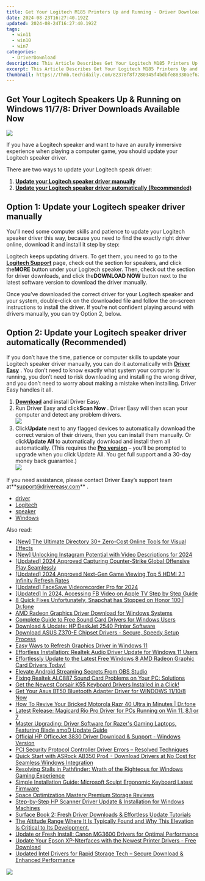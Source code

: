 ```yaml
---
title: Get Your Logitech M185 Printers Up and Running - Driver Downloads
date: 2024-08-23T16:27:40.192Z
updated: 2024-08-24T16:27:40.192Z
tags:
  - win11
  - win10
  - win7
categories:
  - DriverDownload
description: This Article Describes Get Your Logitech M185 Printers Up and Running - Driver Downloads
excerpt: This Article Describes Get Your Logitech M185 Printers Up and Running - Driver Downloads
thumbnail: https://thmb.techidaily.com/82378f8f7280345f4bdbfe88330aef6297f2b5615d0df03562d4846b27ff387d.jpg
---
```


## Get Your Logitech Speakers Up & Running on Windows 11/7/8: Driver Downloads Available Now

![](https://images.drivereasy.com/wp-content/uploads/2018/11/img_5bfb63fc1ca58.png)

 If you have a Logitech speaker and want to have an aurally immersive experience when playing a computer game, you should update your Logitech speaker driver.

There are two ways to update your Logitech speak driver:

1. [**Update your Logitech speaker driver manually**](https://tools.techidaily.com/drivereasy/download/)
2. [**Update your Logitech speaker driver automatically (Recommended)**](https://www.drivereasy.com/knowledge/logitech-speaker-drivers-free-download-for-windows/#o2)

## Option 1: Update your Logitech speaker driver manually

 You’ll need some computer skills and patience to update your Logitech speaker driver this way, because you need to find the exactly right driver online, download it and install it step by step:

 Logitech keeps updating drivers. To get them, you need to go to the **[Logitech Support](https://support.logitech.com/en%5Fus/category/speakers-and-sound)**  page, check out the section for speakers, and click the**MORE** button under your Logitech speaker. Then, check out the section for driver downloads, and click the**DOWNLOAD NOW** button next to the latest software version to download the driver manually.

 Once you’ve downloaded the correct driver for your Logitech speaker and your system, double-click on the downloaded file and follow the on-screen instructions to install the driver. If you’re not confident playing around with drivers manually, you can try Option 2, below.

## Option 2: Update your Logitech speaker driver automatically (Recommended)

 If you don’t have the time, patience or computer skills to update your Logitech speaker driver manually, you can do it automatically with **[Driver Easy](https://tools.techidaily.com/drivereasy/download/)**  . You don’t need to know exactly what system your computer is running, you don’t need to risk downloading and installing the wrong driver, and you don’t need to worry about making a mistake when installing. Driver Easy handles it all.

1. **[Download](https://tools.techidaily.com/drivereasy/download/)**  and install Driver Easy.
2. Run Driver Easy and click**Scan Now** . Driver Easy will then scan your computer and detect any problem drivers.  
![](https://images.drivereasy.com/wp-content/uploads/2018/11/img_5bfb65e3000f8.jpg)
3. Click**Update** next to any flagged devices to automatically download the correct version of their drivers, then you can install them manually. Or click**Update All** to automatically download and install them all automatically. (This requires the **[Pro version](https://tools.techidaily.com/drivereasy/download/)**  – you’ll be prompted to upgrade when you click Update All. You get full support and a 30-day money back guarantee.)  
![](https://images.drivereasy.com/wp-content/uploads/2018/11/img_5bfb666e60511.jpg)

 If you need assistance, please contact Driver Easy’s support team at**<support@drivereasy.com>** .

* [driver](https://tools.techidaily.com/drivereasy/download/)
* [Logitech](https://tools.techidaily.com/drivereasy/download/)
* [speaker](https://tools.techidaily.com/drivereasy/download/)
* [Windows](https://tools.techidaily.com/drivereasy/download/)

<ins class="adsbygoogle"
     style="display:block"
     data-ad-format="autorelaxed"
     data-ad-client="ca-pub-7571918770474297"
     data-ad-slot="1223367746"></ins>



<ins class="adsbygoogle"
     style="display:block"
     data-ad-client="ca-pub-7571918770474297"
     data-ad-slot="8358498916"
     data-ad-format="auto"
     data-full-width-responsive="true"></ins>

<span class="atpl-alsoreadstyle">Also read:</span>
<div><ul>
<li><a href="https://some-approaches.techidaily.com/new-the-ultimate-directory-30plus-zero-cost-online-tools-for-visual-effects/"><u>[New] The Ultimate Directory  30+ Zero-Cost Online Tools for Visual Effects</u></a></li>
<li><a href="https://instagram-videos.techidaily.com/new-unlocking-instagram-potential-with-video-descriptions-for-2024/"><u>[New] Unlocking Instagram Potential with Video Descriptions for 2024</u></a></li>
<li><a href="https://remote-screen-capture.techidaily.com/updated-2024-approved-capturing-counter-strike-global-offensive-play-seamlessly/"><u>[Updated] 2024 Approved  Capturing Counter-Strike  Global Offensive Play Seamlessly</u></a></li>
<li><a href="https://screen-mirroring-recording.techidaily.com/updated-2024-approved-next-gen-game-viewing-top-5-hdmi-21-infinity-refresh-rates/"><u>[Updated] 2024 Approved  Next-Gen Game Viewing  Top 5 HDMI 2.1 Infinity Refresh Rates</u></a></li>
<li><a href="https://facebook-video-content.techidaily.com/updated-facesave-videorecorder-pro-for-2024/"><u>[Updated] FaceSave Videorecorder Pro for 2024</u></a></li>
<li><a href="https://facebook-clips.techidaily.com/updated-in-2024-accessing-fb-video-on-apple-tv-step-by-step-guide/"><u>[Updated] In 2024, Accessing FB Video on Apple TV  Step by Step Guide</u></a></li>
<li><a href="https://howto.techidaily.com/8-quick-fixes-unfortunately-snapchat-has-stopped-on-honor-100-drfone-by-drfone-fix-android-problems-fix-android-problems/"><u>8 Quick Fixes Unfortunately, Snapchat has Stopped on Honor 100 | Dr.fone</u></a></li>
<li><a href="https://driver-download.techidaily.com/amd-radeon-graphics-driver-download-for-windows-systems/"><u>AMD Radeon Graphics Driver Download for Windows Systems</u></a></li>
<li><a href="https://driver-download.techidaily.com/complete-guide-to-free-sound-card-drivers-for-windows-users/"><u>Complete Guide to Free Sound Card Drivers for Windows Users</u></a></li>
<li><a href="https://driver-download.techidaily.com/download-and-update-hp-deskjet-2540-printer-software/"><u>Download & Update: HP DeskJet 2540 Printer Software</u></a></li>
<li><a href="https://driver-download.techidaily.com/download-asus-z370-e-chipset-drivers-secure-speedy-setup-process/"><u>Download ASUS Z370-E Chipset Drivers - Secure, Speedy Setup Process</u></a></li>
<li><a href="https://driver-download.techidaily.com/easy-ways-to-refresh-graphics-driver-in-windows-11/"><u>Easy Ways to Refresh Graphics Driver in Windows 11</u></a></li>
<li><a href="https://driver-download.techidaily.com/effortless-installation-realtek-audio-driver-update-for-windows-11-users/"><u>Effortless Installation: Realtek Audio Driver Update for Windows 11 Users</u></a></li>
<li><a href="https://driver-download.techidaily.com/effortlessly-update-to-the-latest-free-windows-8-amd-radeon-graphic-card-drivers-today/"><u>Effortlessly Update to the Latest Free Windows 8 AMD Radeon Graphic Card Drivers Today!</u></a></li>
<li><a href="https://on-screen-recording.techidaily.com/elevate-android-streaming-secrets-from-obs-studio/"><u>Elevate Android Streaming  Secrets From OBS Studio</u></a></li>
<li><a href="https://driver-download.techidaily.com/fixing-realtek-alc887-sound-card-problems-on-your-pc-solutions/"><u>Fixing Realtek ALC887 Sound Card Problems on Your PC: Solutions</u></a></li>
<li><a href="https://driver-download.techidaily.com/get-the-newest-corsair-k55-keyboard-drivers-installed-in-a-click/"><u>Get the Newest Corsair K55 Keyboard Drivers Installed in a Click!</u></a></li>
<li><a href="https://driver-download.techidaily.com/1722972406607-get-your-asus-bt50-bluetooth-adapter-driver-for-windows-11108-now/"><u>Get Your Asus BT50 Bluetooth Adapter Driver for WINDOWS 11/10/8 Now</u></a></li>
<li><a href="https://fix-guide.techidaily.com/how-to-revive-your-bricked-motorola-razr-40-ultra-in-minutes-drfone-by-drfone-fix-android-problems-fix-android-problems/"><u>How To Revive Your Bricked Motorola Razr 40 Ultra in Minutes | Dr.fone</u></a></li>
<li><a href="https://driver-download.techidaily.com/latest-release-magicard-rio-pro-driver-for-pcs-running-on-win-11-81-or-7/"><u>Latest Release: Magicard Rio Pro Driver for PCs Running on Win 11, 8.1 or 7</u></a></li>
<li><a href="https://driver-download.techidaily.com/master-upgrading-driver-software-for-razers-gaming-laptops-featuring-blade-amod-update-guide/"><u>Master Upgrading: Driver Software for Razer's Gaming Laptops, Featuring Blade amoD Update Guide</u></a></li>
<li><a href="https://driver-download.techidaily.com/official-hp-officejet-3830-driver-download-and-support-windows-version/"><u>Official HP OfficeJet 3830 Driver Download & Support - Windows Version</u></a></li>
<li><a href="https://driver-download.techidaily.com/pci-security-protocol-controller-driver-errors-resolved-techniques/"><u>PCI Security Protocol Controller Driver Errors – Resolved Techniques</u></a></li>
<li><a href="https://driver-download.techidaily.com/quick-start-with-asrock-ab350-pro4-download-drivers-at-no-cost-for-seamless-windows-integration/"><u>Quick Start with ASRock AB350 Pro4 - Download Drivers at No Cost for Seamless Windows Integration</u></a></li>
<li><a href="https://win-answers.techidaily.com/resolving-stalls-in-pathfinder-wrath-of-the-righteous-for-windows-gaming-experience/"><u>Resolving Stalls in Pathfinder: Wrath of the Righteous for Windows Gaming Experience</u></a></li>
<li><a href="https://driver-download.techidaily.com/simple-installation-guide-microsoft-sculpt-ergonomic-keyboard-latest-firmware/"><u>Simple Installation Guide: Microsoft Sculpt Ergonomic Keyboard Latest Firmware</u></a></li>
<li><a href="https://fox-boxes.techidaily.com/space-optimization-mastery-premium-storage-reviews/"><u>Space Optimization Mastery  Premium Storage Reviews</u></a></li>
<li><a href="https://driver-download.techidaily.com/step-by-step-hp-scanner-driver-update-and-installation-for-windows-machines/"><u>Step-by-Step HP Scanner Driver Update & Installation for Windows Machines</u></a></li>
<li><a href="https://driver-download.techidaily.com/surface-book-2-fresh-driver-downloads-and-effortless-update-tutorials/"><u>Surface Book 2: Fresh Driver Downloads & Effortless Update Tutorials</u></a></li>
<li><a href="https://driver-download.techidaily.com/1722958785592-the-altitude-range-where-it-is-typically-found-and-why-this-elevation-is-critical-to-its-development/"><u>The Altitude Range Where It Is Typically Found and Why This Elevation Is Critical to Its Development.</u></a></li>
<li><a href="https://driver-download.techidaily.com/update-or-fresh-install-canon-mg3600-drivers-for-optimal-performance/"><u>Update or Fresh Install: Canon MG3600 Drivers for Optimal Performance</u></a></li>
<li><a href="https://driver-download.techidaily.com/update-your-epson-xp-nterfaces-with-the-newest-printer-drivers-free-download/"><u>Update Your Epson XP-Nterfaces with the Newest Printer Drivers - Free Download</u></a></li>
<li><a href="https://driver-download.techidaily.com/updated-intel-drivers-for-rapid-storage-tech-secure-download-and-enhanced-performance/"><u>Updated Intel Drivers for Rapid Storage Tech – Secure Download & Enhanced Performance</u></a></li>
</ul></div>

<!-- affiliate ads begin -->
<a href="https://shop.manycam.com/order/checkout.php?PRODS=17728032&QTY=1&AFFILIATE=108875&CART=1"><img src="https://secure.avangate.com/images/merchant/8230bea7d54bcdf99cdfe85cb07313d5/mcaffbanner920x120.png" border="0"></a>
<!-- affiliate ads end -->